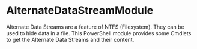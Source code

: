 # AlternateDataStreamModule
Alternate Data Streams are a feature of NTFS (Filesystem). They can be used to hide data in a file. This PowerShell module provides some Cmdlets to get the Alternate Data Streams and their content.
